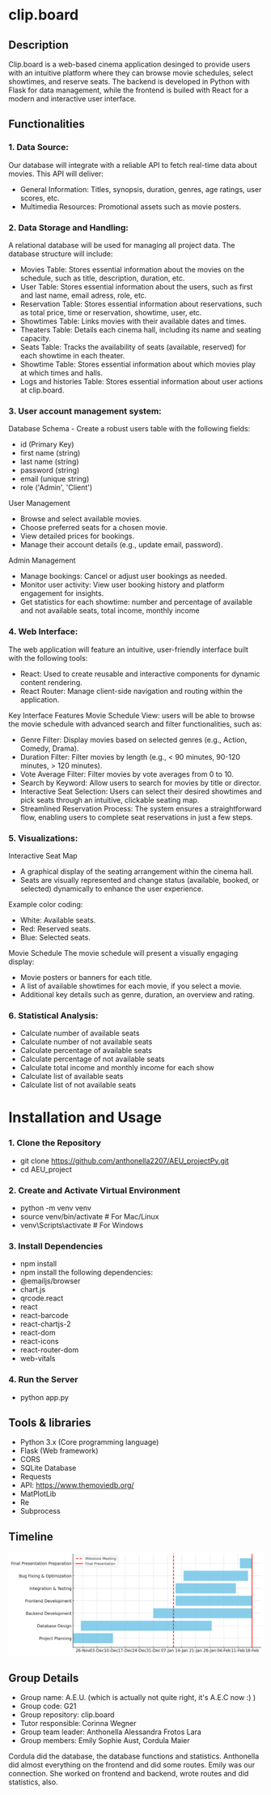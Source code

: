 # clip.board

## Description

Clip.board is a web-based cinema application desinged to provide users with an intuitive platform where they can browse movie schedules, select showtimes, and reserve seats. The backend is developed in Python with Flask for data management, while the frontend is builed with React for a modern and interactive user interface.
 
## Functionalities

### 1. Data Source:
Our database will integrate with a reliable API to fetch real-time data about movies. This API will deliver:
- General Information: Titles, synopsis, duration, genres, age ratings, user scores, etc.
-	Multimedia Resources: Promotional assets such as movie posters.

 
### 2. Data Storage and Handling:
A relational database will be used for managing all project data. The database structure will include:
-	Movies Table: Stores essential information about the movies on the schedule, such as title, description, duration, etc.
-	User Table: Stores essential information about the users, such as first and last name, email adress, role, etc.
-	Reservation Table: Stores essential information about reservations, such as total price, time or reservation, showtime, user, etc.
-	Showtimes Table: Links movies with their available dates and times.
-	Theaters Table: Details each cinema hall, including its name and seating capacity.
-	Seats Table: Tracks the availability of seats (available, reserved) for each showtime in each theater.
-	Showtime Table: Stores essential information about which movies play at which times and halls.
-	Logs and histories Table: Stores essential information about user actions at clip.board.

 
### 3. User account management system:
Database Schema - Create a robust users table with the following fields:
-	id (Primary Key)
-	first name (string)
-	last name (string)
-	password (string)
-	email (unique string)
-	role ('Admin', 'Client')

User Management
-	Browse and select available movies.
-	Choose preferred seats for a chosen movie.
-	View detailed prices for bookings.
-	Manage their account details (e.g., update email, password).

Admin Management
-	Manage bookings: Cancel or adjust user bookings as needed.
-	Monitor user activity: View user booking history and platform engagement for insights.
-	Get statistics for each showtime: number and percentage of available and not available seats, total income, monthly income

 
### 4. Web Interface:
The web application will feature an intuitive, user-friendly interface built with the following tools:
-	React: Used to create reusable and interactive components for dynamic content rendering.
-	React Router: Manage client-side navigation and routing within the application.
  
Key Interface Features
Movie Schedule View: users will be able to browse the movie schedule with advanced search and filter functionalities, such as:
-	Genre Filter: Display movies based on selected genres (e.g., Action, Comedy, Drama).
-	Duration Filter: Filter movies by length (e.g., < 90 minutes, 90-120 minutes, > 120 minutes).
-	Vote Average Filter: Filter movies by vote averages from 0 to 10.
-	Search by Keyword: Allow users to search for movies by title or director.
-	Interactive Seat Selection: Users can select their desired showtimes and pick seats through an intuitive, clickable seating map.
-	Streamlined Reservation Process: The system ensures a straightforward flow, enabling users to complete seat reservations in just a few steps.
 

### 5. Visualizations:
Interactive Seat Map
-	A graphical display of the seating arrangement within the cinema hall.
-	Seats are visually represented and change status (available, booked, or selected) dynamically to enhance the user experience.

Example color coding:
-	White: Available seats.
-	Red: Reserved seats.
-	Blue: Selected seats.

Movie Schedule
The movie schedule will present a visually engaging display:
-	Movie posters or banners for each title.
-	A list of available showtimes for each movie, if you select a movie.
-	Additional key details such as genre, duration, an overview and rating.

### 6. Statistical Analysis:
- Calculate number of available seats
- Calculate number of not available seats
- Calculate percentage of available seats
- Calculate percentage of not available seats
- Calculate total income and monthly income for each show
- Calculate list of available seats
- Calculate list of not available seats

# Installation and Usage

### 1. Clone the Repository
- git clone https://github.com/anthonella2207/AEU_projectPy.git
- cd AEU_project

### 2. Create and Activate Virtual Environment
- python -m venv venv
- source venv/bin/activate # For Mac/Linux
- venv\Scripts\activate # For Windows

### 3. Install Dependencies
- npm install
- npm install the following dependencies:
- @emailjs/browser
- chart.js
- qrcode.react
- react
- react-barcode
- react-chartjs-2
- react-dom
- react-icons
- react-router-dom
- web-vitals

### 4. Run the Server
- python app.py
  
## Tools & libraries
- Python 3.x (Core programming language)
- Flask (Web framework)
- CORS
- SQLite Database
- Requests
- API: https://www.themoviedb.org/
- MatPlotLib
- Re
- Subprocess

## Timeline
![](Timeline.png)

## Group Details
- Group name: A.E.U. (which is actually not quite right, it's A.E.C now :) )
- Group code: G21
- Group repository: clip.board
- Tutor responsible: Corinna Wegner
- Group team leader: Anthonella Alessandra Frotos Lara
- Group members: Emily Sophie Aust, Cordula Maier
  
Cordula did the database, the database functions and statistics. Anthonella did almost everything on the frontend and did some routes. Emily was our connection. She worked on frontend and backend, wrote routes and did statistics, also.
